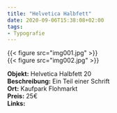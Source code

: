 ```yaml
---
title: "Helvetica Halbfett"
date: 2020-09-06T15:38:08+02:00
tags:
- Typografie
---
```

 {{< figure src="img001.jpg" >}}  
 {{< figure src="img002.jpg" >}}  

**Objekt:** Helvetica Halbfett 20  
**Beschreibung:**  Ein Teil einer Schrift  
**Ort:** Kaufpark Flohmarkt  
**Preis:** 25€  
**Links:**  
